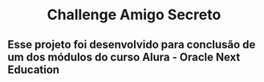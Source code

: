 <h1 align="center"> Challenge Amigo Secreto </h1>

<h2> Esse projeto foi desenvolvido para conclusão de um dos módulos do curso Alura - Oracle Next Education </h2>